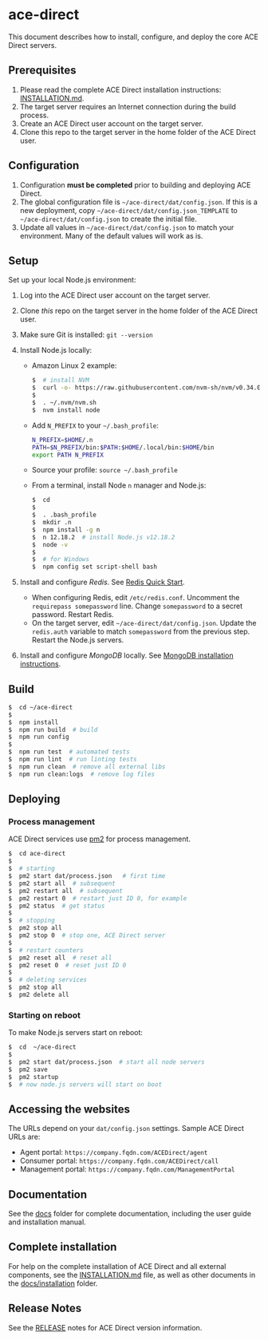 # ace-direct

This document describes how to install, configure, and deploy the core ACE Direct servers.

## Prerequisites

1. Please read the complete ACE Direct installation instructions: [INSTALLATION.md](docs/installation/INSTALLATION.md).
1. The target server requires an Internet connection during the build process.
1. Create an ACE Direct user account on the target server.
1. Clone this repo to the target server in the home folder of the ACE Direct user.

## Configuration

1. Configuration **must be completed** prior to building and deploying ACE Direct.
1. The global configuration file is `~/ace-direct/dat/config.json`. If this is a new deployment, copy `~/ace-direct/dat/config.json_TEMPLATE` to `~/ace-direct/dat/config.json` to create the initial file.
1. Update all values in `~/ace-direct/dat/config.json` to match your environment. Many of the default values will work as is.

## Setup

Set up your local Node.js environment:

1. Log into the ACE Direct user account on the target server.
1. Clone _this_ repo on the target server in the home folder of the ACE Direct user.
1. Make sure Git is installed: `git --version`
1. Install Node.js locally:

    * Amazon Linux 2 example:

      ```bash
      $  # install NVM
      $  curl -o- https://raw.githubusercontent.com/nvm-sh/nvm/v0.34.0/install.sh | bash
      $
      $  . ~/.nvm/nvm.sh
      $  nvm install node
      ```

    * Add `N_PREFIX` to your  `~/.bash_profile`:

      ```bash
      N_PREFIX=$HOME/.n
      PATH=$N_PREFIX/bin:$PATH:$HOME/.local/bin:$HOME/bin
      export PATH N_PREFIX
      ```

    * Source your profile: `source ~/.bash_profile`
    * From a terminal, install Node `n` manager and Node.js:

      ```bash
      $  cd
      $
      $  . .bash_profile
      $  mkdir .n
      $  npm install -g n
      $  n 12.18.2  # install Node.js v12.18.2
      $  node -v
      $
      $  # for Windows
      $  npm config set script-shell bash
      ```

1. Install and configure _Redis_. See [Redis Quick Start](https://redis.io/topics/quickstart).

    * When configuring Redis, edit `/etc/redis.conf`. Uncomment the `requirepass somepassword` line. Change `somepassword` to a secret password. Restart Redis.
    * On the target server, edit `~/ace-direct/dat/config.json`. Update the `redis.auth` variable to match `somepassword` from the previous step. Restart the Node.js servers.

1. Install and configure _MongoDB_ locally. See [MongoDB installation instructions](https://docs.mongodb.com/manual/).

## Build

```bash
$  cd ~/ace-direct
$
$  npm install
$  npm run build  # build
$  npm run config
$
$  npm run test  # automated tests
$  npm run lint  # run linting tests
$  npm run clean  # remove all external libs
$  npm run clean:logs  # remove log files
```

## Deploying

### Process management

ACE Direct services use [pm2](https://pm2.keymetrics.io/) for process management.

```bash
$  cd ace-direct
$
$  # starting
$  pm2 start dat/process.json   # first time
$  pm2 start all  # subsequent
$  pm2 restart all  # subsequent
$  pm2 restart 0  # restart just ID 0, for example
$  pm2 status  # get status
$
$  # stopping
$  pm2 stop all
$  pm2 stop 0  # stop one, ACE Direct server
$
$  # restart counters
$  pm2 reset all  # reset all
$  pm2 reset 0  # reset just ID 0
$
$  # deleting services
$  pm2 stop all
$  pm2 delete all
```

### Starting on reboot

To make Node.js servers start on reboot:

```bash
$  cd  ~/ace-direct
$
$  pm2 start dat/process.json  # start all node servers
$  pm2 save
$  pm2 startup
$  # now node.js servers will start on boot
```

## Accessing the websites

The URLs depend on your `dat/config.json` settings. Sample ACE Direct URLs are:

* Agent portal: `https://company.fqdn.com/ACEDirect/agent`
* Consumer portal: `https://company.fqdn.com/ACEDirect/call`
* Management portal: `https://company.fqdn.com/ManagementPortal`

## Documentation

See the [docs](docs/) folder for complete documentation, including the user guide and installation manual.

## Complete installation

For help on the complete installation of ACE Direct and all external components, see the [INSTALLATION.md](docs/installation/INSTALLATION.md) file, as well as other documents in the [docs/installation](docs/installation/) folder.

## Release Notes

See the [RELEASE](RELEASE.md) notes for ACE Direct version information.
